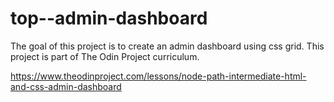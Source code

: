 # top--admin-dashboard

The goal of this project is to create an admin dashboard using css grid. This project is part of The Odin Project curriculum.

https://www.theodinproject.com/lessons/node-path-intermediate-html-and-css-admin-dashboard